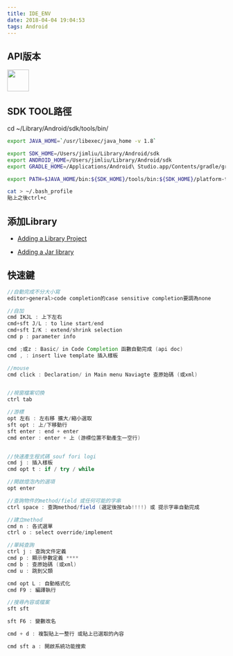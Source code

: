 ```yaml
---
title: IDE_ENV
date: 2018-04-04 19:04:53
tags: Android
---
```


## API版本
<img src="https://i.imgur.com/m6oJ5Lu.jpg" width = "50" alt="" />

## SDK TOOL路徑
cd ~/Library/Android/sdk/tools/bin/

```sh
export JAVA_HOME=`/usr/libexec/java_home -v 1.8`

export SDK_HOME=/Users/jimliu/Library/Android/sdk
export ANDROID_HOME=/Users/jimliu/Library/Android/sdk
export GRADLE_HOME=/Applications/Android\ Studio.app/Contents/gradle/gradle-3.2/

export PATH=$JAVA_HOME/bin:${SDK_HOME}/tools/bin:${SDK_HOME}/platform-tools:$GRADLE_HOME/bin:$PATH
```
```sh
cat > ~/.bash_profile
貼上之後ctrl+c
```

## 添加Library

- [Adding a Library Project](https://www.youtube.com/watch?v=TForBjArUNg)

- [Adding a Jar library](https://www.youtube.com/watch?v=fHEvI_G6UtI)


## 快速鍵

```java
//自動完成不分大小寫
editor>general>code completion的case sensitive completion要調為none

//自加
cmd IKJL : 上下左右
cmd+sft J/L : to line start/end
cmd+sft I/K : extend/shrink selection
cmd p : parameter info

cmd ;或z : Basic/ in Code Completion 函數自動完成 (api doc)
cmd , : insert live template 插入樣板

//mouse
cmd click : Declaration/ in Main menu Naviagte 查原始碼 (或xml)


//視窗檔案切換
ctrl tab

//游標
opt 左右 : 左右移 擴大/縮小選取
sft opt : 上/下移動行
sft enter : end + enter
cmd enter : enter + 上 (游標位置不動產生一空行)


//快速產生程式碼 souf fori logi 
cmd j : 插入樣板
cmd opt t : if / try / while

//開啟燈泡內的選項
opt enter

//查詢物件的method/field 或任何可能的字串
ctrl space : 查詢method/field (選定後按tab!!!!) 或 提示字串自動完成

//建立method
cmd n : 各式選單
ctrl o : select override/implement

//單純查詢
ctrl j : 查詢文件定義
cmd p : 顯示參數定義 ****
cmd b : 查原始碼 (或xml)
cmd u : 跳到父類

cmd opt L : 自動格式化
cmd F9 : 編譯執行

//搜尋內容或檔案
sft sft

sft F6 : 變數改名

cmd + d : 複製貼上一整行 或貼上已選取的內容

cmd sft a : 開啟系統功能搜索


```
